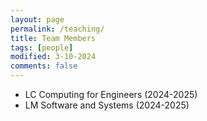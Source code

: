 ```yaml
---
layout: page
permalink: /teaching/
title: Team Members
tags: [people]
modified: 3-10-2024
comments: false
---
```



* LC Computing for Engineers (2024-2025)
* LM Software and Systems (2024-2025)


